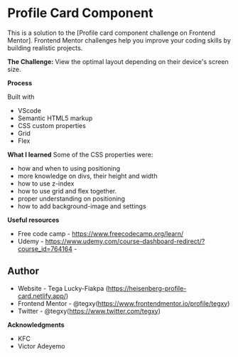 # Profile Card Component

This is a solution to the [Profile card component challenge on Frontend Mentor]. Frontend Mentor challenges help you improve your coding skills by building realistic projects. 

**The Challenge:** View the optimal layout depending on their device's screen size.

**Process**

Built with

- VScode
- Semantic HTML5 markup
- CSS custom properties
- Grid
- Flex

**What I learned**
Some of the CSS properties were:
 
- how and when to using positioning
- more knowledge on divs, their height and width
- how to use z-index
- how to use grid and flex together.
- proper understanding on positioning 
- how to add background-image and settings



**Useful resources**

- Free code camp - https://www.freecodecamp.org/learn/ 
- Udemy - https://www.udemy.com/course-dashboard-redirect/?course_id=764164 - 


## Author

- Website - Tega Lucky-Fiakpa (https://heisenberg-profile-card.netlify.app/)
- Frontend Mentor - @tegxy(https://www.frontendmentor.io/profile/tegxy)
- Twitter - @tegxy(https://www.twitter.com/tegxy)

**Acknowledgments**

- KFC
- Victor Adeyemo

